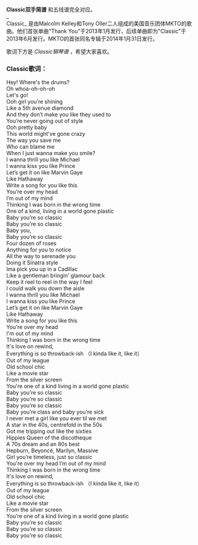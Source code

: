 

**Classic双手简谱** 和五线谱完全对应。  
_  
Classic_ 是由Malcolm Kelley和Tony Oller二人组成的美国音乐团体MKTO的歌曲。他们首张单曲"Thank
You"于2013年1月发行，后续单曲即为"Classic"于2013年6月发行。MKTO的首张同名专辑于2014年1月31日发行。  
  
歌词下方是 _Classic钢琴谱_ ，希望大家喜欢。

### Classic歌词：

Hey! Where's the drums?  
Oh whoa-oh-oh-oh  
Let's go!  
Ooh girl you’re shining  
Like a 5th avenue diamond  
And they don’t make you like they used to  
You’re never going out of style  
Ooh pretty baby  
This world might've gone crazy  
The way you save me  
Who can blame me  
When I just wanna make you smile?  
I wanna thrill you like Michael  
I wanna kiss you like Prince  
Let’s get it on like Marvin Gaye  
Like Hathaway  
Write a song for you like this  
You’re over my head  
I’m out of my mind  
Thinking I was born in the wrong time  
One of a kind, living in a world gone plastic  
Baby you’re so classic  
Baby you’re so classic  
Baby you,  
Baby you’re so classic  
Four dozen of roses  
Anything for you to notice  
All the way to serenade you  
Doing it Sinatra style  
Ima pick you up in a Cadillac  
Like a gentleman bringin' glamour back  
Keep it reel to reel in the way I feel  
I could walk you down the aisle  
I wanna thrill you like Michael  
I wanna kiss you like Prince  
Let’s get it on like Marvin Gaye  
Like Hathaway  
Write a song for you like this  
You're over my head  
I'm out of my mind  
Thinking I was born in the wrong time  
It's love on rewind,  
Everything is so throwback-ish （I kinda like it, like it）  
Out of my league  
Old school chic  
Like a movie star  
From the silver screen  
You're one of a kind living in a world gone plastic  
Baby you’re so classic  
Baby you’re so classic  
Baby you’re so classic  
Baby you’re class and baby you're sick  
I never met a girl like you ever til we met  
A star in the 40s, centrefold in the 50s  
Got me tripping out like the sixties  
Hippies Queen of the discotheque  
A 70s dream and an 80s best  
Hepburn, Beyoncé, Marilyn, Massive  
Girl you’re timeless, just so classic  
You're over my head I’m out of my mind  
Thinking I was born in the wrong time  
It's love on rewind,  
Everything is so throwback-ish （I kinda like it, like it）  
Out of my league  
Old school chic  
Like a movie star  
From the silver screen  
You’re one of a kind living in a world gone plastic  
Baby you’re so classic  
Baby you’re so classic  
Baby you’re so classic


